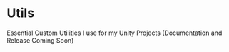 # Utils
 Essential Custom Utilities I use for my Unity Projects (Documentation and Release Coming Soon)
